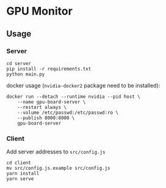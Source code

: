 # GPU Monitor



## Usage

### Server

```
cd server
pip install -r requirements.txt
python main.py
```

docker usage (`nvidia-docker2` package need to be installed):

```shell
docker run --detach --runtime nvidia --pid host \
    --name gpu-board-server \
    --restart always \
    --volume /etc/passwd:/etc/passwd:ro \
    --publish 8000:8000 \
    gpu-board-server
```

### Client

Add server addresses to `src/config.js`

```
cd client
mv src/config.js.example src/config.js
yarn install
yarn serve
```